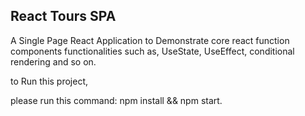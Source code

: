 ## React Tours SPA
A Single Page React Application to Demonstrate core react function components functionalities such as,
UseState, UseEffect, conditional rendering and so on.

to Run this project,

please run this command: npm install && npm start.
